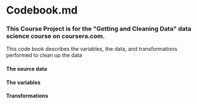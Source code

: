 # Codebook.md

### This Course Project is for the "Getting and Cleaning Data" data science course on coursera.com.

This code book describes the variables, the data, and transformations performed to clean up the data

#### The source data

#### The variables

#### Transformations
